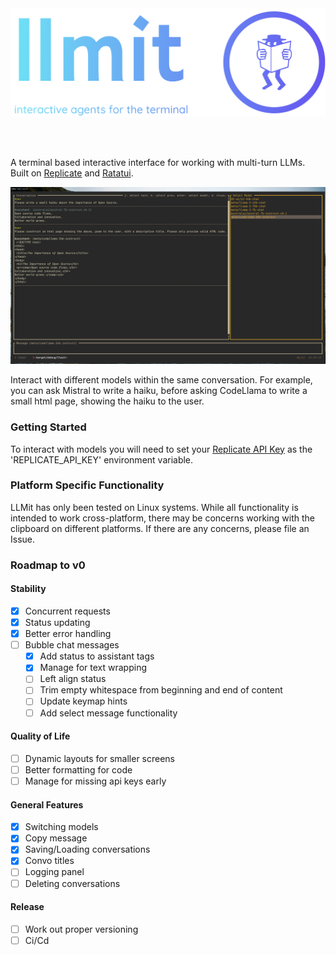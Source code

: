 <br>
<br>
<p align="center">
  <img src="logo.png" width="600"/>
</p>
<br>
<br>

A terminal based interactive interface for working with multi-turn LLMs.
Built on [Replicate](https://replicate.com/) and [Ratatui](https://ratatui.rs/).
<br>

![screenshot](screenshot.png)

Interact with different models within the same conversation. For example, you can ask Mistral to write a haiku, before asking CodeLlama to write a small html page, showing the haiku to the user.

### Getting Started

To interact with models you will need to set your [Replicate API Key](https://replicate.com/account/api-tokens) as the 'REPLICATE_API_KEY' environment variable.

### Platform Specific Functionality

LLMit has only been tested on Linux systems. While all functionality is intended to work cross-platform, there may be concerns working with the clipboard on different platforms. If there are any concerns, please file an Issue.

### Roadmap to v0

#### Stability
- [x] Concurrent requests
- [x] Status updating
- [x] Better error handling
- [ ] Bubble chat messages
  - [x] Add status to assistant tags
  - [x] Manage for text wrapping
  - [ ] Left align status
  - [ ] Trim empty whitespace from beginning and end of content
  - [ ] Update keymap hints
  - [ ] Add select message functionality

#### Quality of Life
- [ ] Dynamic layouts for smaller screens
- [ ] Better formatting for code
- [ ] Manage for missing api keys early

#### General Features
- [x] Switching models
- [x] Copy message
- [x] Saving/Loading conversations
- [x] Convo titles
- [ ] Logging panel
- [ ] Deleting conversations

#### Release
- [ ] Work out proper versioning
- [ ] Ci/Cd
